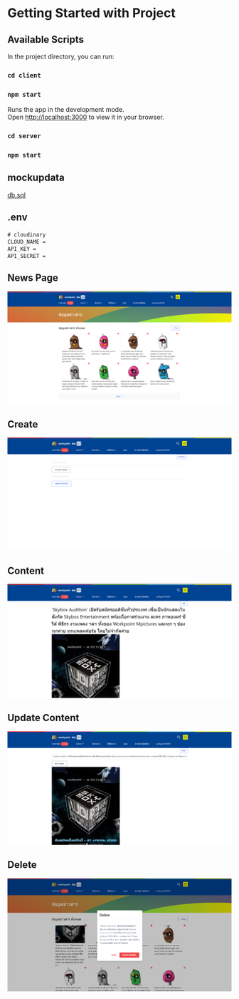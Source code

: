 # Getting Started with Project


## Available Scripts

In the project directory, you can run:

### `cd client`
### `npm start`

Runs the app in the development mode.\
Open [http://localhost:3000](http://localhost:3000) to view it in your browser.

### `cd server`
### `npm start`

## mockupdata
[db.sql](https://github.com/wat885/27-1/blob/main/db.sql)

## .env
```
# cloudinary
CLOUD_NAME =
API_KEY = 
API_SECRET = 
```

## News Page

![alt text](https://raw.githubusercontent.com/wat885/27-1/dev/client/public/img/main.png)

## Create
![alt text](https://raw.githubusercontent.com/wat885/27-1/dev/client/public/img/create.png)

## Content
![alt text](https://raw.githubusercontent.com/wat885/27-1/dev/client/public/img/content.png)

## Update Content
![alt text](https://raw.githubusercontent.com/wat885/27-1/dev/client/public/img/edit-mode.png)

## Delete
![alt text](https://raw.githubusercontent.com/wat885/27-1/dev/client/public/img/delete.png)








